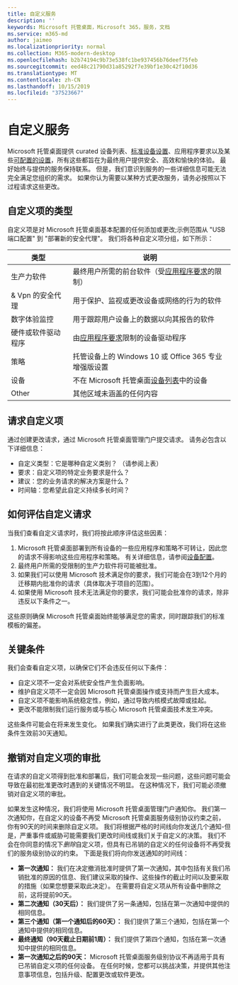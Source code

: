```yaml
---
title: 自定义服务
description: ''
keywords: Microsoft 托管桌面，Microsoft 365，服务，文档
ms.service: m365-md
author: jaimeo
ms.localizationpriority: normal
ms.collection: M365-modern-desktop
ms.openlocfilehash: b2b74194c9b73e538fc1be937456b76deef75feb
ms.sourcegitcommit: eed48c21790d31a85292f7e39bf1e30c42f10d36
ms.translationtype: MT
ms.contentlocale: zh-CN
ms.lasthandoff: 10/15/2019
ms.locfileid: "37523667"
---
```

# <a name="customize-the-service"></a>自定义服务

Microsoft 托管桌面提供 curated 设备列表、[标准设备设置](device-policies.md)、应用程序要求以及某些[可配置的设置](../working-with-managed-desktop/config-setting-overview.md)，所有这些都旨在为最终用户提供安全、高效和愉快的体验。 最好始终与提供的服务保持联系。 但是，我们意识到服务的一些详细信息可能无法完全满足您组织的需求。 如果你认为需要以某种方式更改服务，请务必按照以下过程请求这些更改。

 
## <a name="types-of-customizations"></a>自定义项的类型
自定义项是对 Microsoft 托管桌面基本配置的任何添加或更改;示例范围从 "USB 端口配置" 到 "部署新的安全代理"。 我们将各种自定义项分组，如下所示：


|类型  |说明  |
|---------|---------|
|生产力软件     |  最终用户所需的前台软件（受[应用程序要求](mmd-app-requirements.md)的限制）       |
|& Vpn 的安全代理     |  用于保护、监视或更改设备或网络的行为的软件       |
|数字体验监控     |  用于跟踪用户设备上的数据以向其报告的软件       |
|硬件或软件驱动程序     |   由[应用程序要求](mmd-app-requirements.md)限制的设备驱动程序      |
|策略     | 托管设备上的 Windows 10 或 Office 365 专业增强版设置        |
|设备     | 不在 Microsoft 托管桌面[设备列表](device-list.md)中的设备        |
|Other     |  其他区域未涵盖的任何内容       |



 
## <a name="request-a-customization"></a>请求自定义项

通过创建更改请求，通过 Microsoft 托管桌面管理门户提交请求。 请务必包含以下详细信息：
-   自定义类型：它是哪种自定义类别？ （请参阅上表）
-   要求：自定义项的特定业务要求是什么？
-   建议：您的业务请求的解决方案是什么？
-   时间轴：您希望此自定义持续多长时间？ 


## <a name="how-we-assess-a-customization-request"></a>如何评估自定义请求

当我们查看自定义请求时，我们将按此顺序评估这些因素：
 
1.  Microsoft 托管桌面部署到所有设备的一些应用程序和策略不可转让，因此您的请求不得影响这些应用程序和策略。 有关详细信息，请参阅[设备配置](device-policies.md)。
2.  最终用户所需的受限制的生产力软件将可能被批准。 
3.  如果我们可以使用 Microsoft 技术满足你的要求，我们可能会在3到12个月的迁移期内批准你的请求（具体取决于项目的范围）。
4.  如果使用 Microsoft 技术无法满足你的要求，我们可能会批准你的请求，除非违反以下条件之一。  

这些原则确保 Microsoft 托管桌面始终能够满足您的需求，同时跟踪我们的标准模板的偏差。 

## <a name="key-conditions"></a>关键条件

我们会查看自定义项，以确保它们不会违反任何以下条件：

-   自定义项不一定会对系统安全性产生负面影响。 
-   维护自定义项不一定会因 Microsoft 托管桌面操作或支持而产生巨大成本。
-   自定义项不能影响系统稳定性，例如，通过导致内核模式故障或挂起。
-   更改不能限制我们运行服务或与核心 Microsoft 托管桌面技术发生冲突。

这些条件可能会在将来发生变化。 如果我们确实进行了此类更改，我们将在这些条件生效前30天通知。

## <a name="revoking-approval-for-a-customization"></a>撤销对自定义项的审批

在请求的自定义项得到批准和部署后，我们可能会发现一些问题，这些问题可能会导致在最初批准更改时遇到的关键情况不明显。 在这种情况下，我们可能必须撤销对自定义项的审批。
 
如果发生这种情况，我们将使用 Microsoft 托管桌面管理门户通知你。 我们第一次通知你，在自定义的设备不再受 Microsoft 托管桌面服务级别协议约束之前，你有90天的时间来删除自定义项。 我们将根据严格的时间线向你发送几个通知-但是，严重事件或威胁可能需要我们更改时间线或我们关于自定义的决策。 我们不会在你同意的情况下*删除*自定义项，但具有已吊销的自定义的任何设备将不再受我们的服务级别协议的约束。 下面是我们将向你发送通知的时间线：

- **第一次通知：** 我们在决定撤消批准时提供了第一次通知，其中包括有关我们吊销批准的原因的信息、我们建议采取的操作、这些操作的截止时间以及要采取的措施（如果您想要采取此决定）。 在需要将自定义项从所有设备中删除之前，这将提前90天。 
- **第二次通知（30天后）：** 我们提供了另一条通知，包括在第一次通知中提供的相同信息。 
- **第三个通知（第一个通知后的60天）：** 我们提供了第三个通知，包括在第一个通知中提供的相同信息。 
- **最终通知（90天截止日期前1周）：** 我们提供了第四个通知，包括在第一次通知中提供的相同信息。
- **第一次通知之后的90天：** Microsoft 托管桌面服务级别协议不再适用于具有已吊销自定义项的任何设备。 在任何时候，您都可以挑战决策，并提供其他注意事项信息，包括升级、配置更改或软件更改。 

